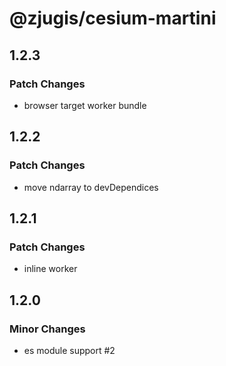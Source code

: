 # @zjugis/cesium-martini

## 1.2.3

### Patch Changes

- browser target worker bundle

## 1.2.2

### Patch Changes

- move ndarray to devDependices

## 1.2.1

### Patch Changes

- inline worker

## 1.2.0

### Minor Changes

- es module support #2
